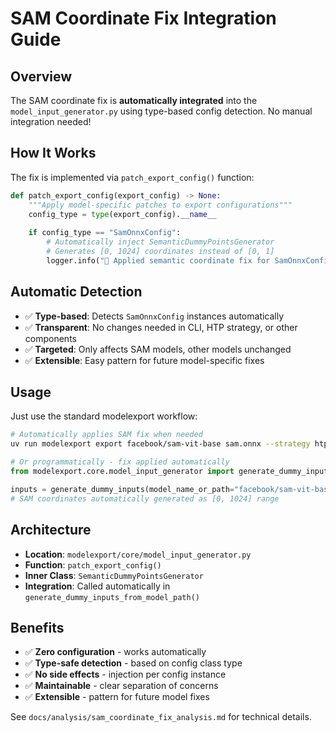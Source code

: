# SAM Coordinate Fix Integration Guide

## Overview

The SAM coordinate fix is **automatically integrated** into the `model_input_generator.py` using type-based config detection. No manual integration needed!

## How It Works

The fix is implemented via `patch_export_config()` function:

```python
def patch_export_config(export_config) -> None:
    """Apply model-specific patches to export configurations"""
    config_type = type(export_config).__name__
    
    if config_type == "SamOnnxConfig":
        # Automatically inject SemanticDummyPointsGenerator
        # Generates [0, 1024] coordinates instead of [0, 1]
        logger.info("🎯 Applied semantic coordinate fix for SamOnnxConfig")
```

## Automatic Detection

- ✅ **Type-based**: Detects `SamOnnxConfig` instances automatically
- ✅ **Transparent**: No changes needed in CLI, HTP strategy, or other components  
- ✅ **Targeted**: Only affects SAM models, other models unchanged
- ✅ **Extensible**: Easy pattern for future model-specific fixes

## Usage

Just use the standard modelexport workflow:

```bash
# Automatically applies SAM fix when needed
uv run modelexport export facebook/sam-vit-base sam.onnx --strategy htp
```

```python
# Or programmatically - fix applied automatically
from modelexport.core.model_input_generator import generate_dummy_inputs

inputs = generate_dummy_inputs(model_name_or_path="facebook/sam-vit-base")
# SAM coordinates automatically generated as [0, 1024] range
```

## Architecture

- **Location**: `modelexport/core/model_input_generator.py`
- **Function**: `patch_export_config()`
- **Inner Class**: `SemanticDummyPointsGenerator`
- **Integration**: Called automatically in `generate_dummy_inputs_from_model_path()`

## Benefits

- ✅ **Zero configuration** - works automatically
- ✅ **Type-safe detection** - based on config class type
- ✅ **No side effects** - injection per config instance
- ✅ **Maintainable** - clear separation of concerns
- ✅ **Extensible** - pattern for future model fixes

See `docs/analysis/sam_coordinate_fix_analysis.md` for technical details.
